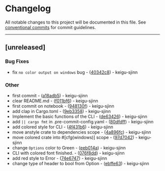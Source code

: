 # Changelog

All notable changes to this project will be documented in this file. See [conventional commits](https://www.conventionalcommits.org/) for commit guidelines.

---
## [unreleased]

### Bug Fixes

- fix `no color output on windows` bug - ([40342c8](https://github.com/keigu-sjinn/rcli/commit/40342c8434058ba9b04482be8d14fa330846c9a0)) - keigu-sjinn

### Other

- first commit - ([a18adb5](https://github.com/keigu-sjinn/rcli/commit/a18adb559e03d179f0d80b31ad669f53d8124551)) - keigu-sjinn
- clear README.md - ([f011bf6](https://github.com/keigu-sjinn/rcli/commit/f011bf67b155ba83f59633fa5bd4240def1d5541)) - keigu-sjinn
- first commit on notebook - ([948130f](https://github.com/keigu-sjinn/rcli/commit/948130f3fd7f193bca8e36a21bf8b17edf6f3e2d)) - keigu-sjinn
- add clap in Cargo.toml - ([9eb3358](https://github.com/keigu-sjinn/rcli/commit/9eb335858a83172d70086e41d8764e4aa4c40510)) - keigu-sjinn
- Implement the basic functions of the CLI - ([de63426](https://github.com/keigu-sjinn/rcli/commit/de63426d7c805177c3aff1b0eebed136e734dbeb)) - keigu-sjinn
- add `|| cargo fmt` in .pre-commit-config.yaml - ([80dfdff](https://github.com/keigu-sjinn/rcli/commit/80dfdff2160521a8715b03a422075d73a5c95461)) - keigu-sjinn
- add colored style for CLI - ([4f431b6](https://github.com/keigu-sjinn/rcli/commit/4f431b6d623bc284282907dee30e421527a13470)) - keigu-sjinn
- move anstyle crate to dependencies scope - ([4a896fc](https://github.com/keigu-sjinn/rcli/commit/4a896fcb6c62627a958bb31fecb8eb7f00d3cc7c)) - keigu-sjinn
- move colored crate into #[cfg(windows)] scope - ([97d7042](https://github.com/keigu-sjinn/rcli/commit/97d7042e4648127d1bede080a4325319bf73accd)) - keigu-sjinn
- change `Options` color to Green - ([eeb014a](https://github.com/keigu-sjinn/rcli/commit/eeb014a4053fda3f0e4e61b30a51a958fb841e6f)) - keigu-sjinn
- CLI with colored font finished. - ([076f8dd](https://github.com/keigu-sjinn/rcli/commit/076f8ddba8ffc089f6224002bdfd57b545a92269)) - keigu-sjinn
- add red style to Error - ([74e6747](https://github.com/keigu-sjinn/rcli/commit/74e6747ccf42e7207ff2bc107aa6e16ba1fb607d)) - keigu-sjinn
- change type of header to bool from Option<bool> - ([ebffe63](https://github.com/keigu-sjinn/rcli/commit/ebffe63d44c0c681f0b528fa61b6413d8a6fa544)) - keigu-sjinn

<!-- generated by git-cliff -->
